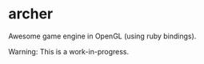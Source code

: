 archer
======

Awesome game engine in OpenGL (using ruby bindings).

Warning: This is a work-in-progress.